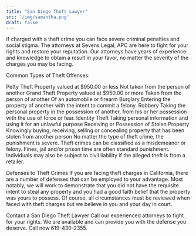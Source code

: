 ```yaml
---
title: "San Diego Theft Lawyer"
src: '/img/samantha.png'
draft: false
---
```

If charged with a theft crime you can face severe criminal penalties and social stigma. The attorneys at Sevens Legal, APC are here to fight for your rights and restore your reputation. Our attorneys have years of experience and knowledge to obtain a result in your favor, no matter the severity of the charges you may be facing.

Common Types of Theft Offenses:

Petty Theft
Property valued at $950.00 or less
Not taken from the person of another
Grand Theft
Property valued at $950.00 or more
Taken from the person of another
Of an automobile or firearm
Burglary
Entering the property of another with the intent to commit a felony.
Robbery
Taking the personal property in the possession of another, from his or her possession with the use of force or fear.
Identity Theft
Taking personal information and using it for an unlawful purpose
Receiving or Possession of Stolen Property
Knowingly buying, receiving, selling or concealing property that has been stolen from another person
No matter the type of theft crime, the punishment is severe. Theft crimes can be classified as a misdemeanor or felony.  Fines, jail and/or prison time are often standard punishment.  Individuals may also be subject to civil liability if the alleged theft is from a retailer.

Defenses to Theft Crimes
If you are facing theft charges in California, there are a number of defenses that can be employed to your advantage. Most notably, we will work to demonstrate that you did not have the requisite intent to steal any property and you had a good faith belief that the property was yours to possess. Of course, all circumstances must be reviewed when faced with theft charges but we believe in you and your day in court.

Contact a San Diego Theft Lawyer
Call our experienced attorneys to fight for your rights. We are available and can provide you with the defense you deserve. Call now 619-430-2355.